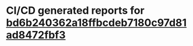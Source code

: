 # CI/CD generated reports for [bd6b240362a18ffbcdeb7180c97d81ad8472fbf3](https://github.com/hydephp/develop/commit/bd6b240362a18ffbcdeb7180c97d81ad8472fbf3)
